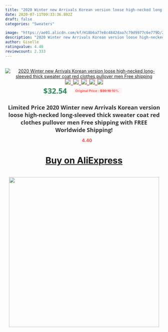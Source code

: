 ```yaml
---
title: "2020 Winter new Arrivals Korean version loose high-necked long-sleeved thick sweater coat red clothes pullover men Free shipping"
date: 2020-07-11T09:33:36.892Z
draft: false
categories: "Sweaters"

image: "https://ae01.alicdn.com/kf/H18b6a77e8c4842daa7c79d9977c6e779D/2020-Winter-new-Arrivals-Korean-version-loose-high-necked-long-sleeved-thick-sweater-coat-red-clothes.jpg"
description: "2020 Winter new Arrivals Korean version loose high-necked long-sleeved thick sweater coat red clothes pullover men Free shipping"
author: Giselle
ratingvalue: 4.40
reviewcount: 2.333
---
```

<br>
<div style="text-align: center;">
<a href="https://s.click.aliexpress.com/e/_AXWWXx" target="_blank" rel="nofollow noopener noreferrer"><img alt="2020 Winter new Arrivals Korean version loose high-necked long-sleeved thick sweater coat red clothes pullover men Free shipping" class="magnifier-image" src="https://ae01.alicdn.com/kf/H18b6a77e8c4842daa7c79d9977c6e779D/2020-Winter-new-Arrivals-Korean-version-loose-high-necked-long-sleeved-thick-sweater-coat-red-clothes.jpg_640x640.jpg">
<br>
<img style="border:1px solid salmon" src="https://ae01.alicdn.com/kf/H18b6a77e8c4842daa7c79d9977c6e779D/2020-Winter-new-Arrivals-Korean-version-loose-high-necked-long-sleeved-thick-sweater-coat-red-clothes.jpg_120x120.jpg">&nbsp;&nbsp;<img style="border:1px solid salmon" src="https://ae01.alicdn.com/kf/H21fa88f80571448d9ac1ef16381e4217R/2020-Winter-new-Arrivals-Korean-version-loose-high-necked-long-sleeved-thick-sweater-coat-red-clothes.jpg_120x120.jpg">&nbsp;&nbsp;<img style="border:1px solid salmon" src="https://ae01.alicdn.com/kf/H934c021fbc6342d2ac70e328377286b7N/2020-Winter-new-Arrivals-Korean-version-loose-high-necked-long-sleeved-thick-sweater-coat-red-clothes.jpg_120x120.jpg">&nbsp;&nbsp;<img style="border:1px solid salmon" src="https://ae01.alicdn.com/kf/Hb235c99158a04bd58745ae40cbdfb3acp/2020-Winter-new-Arrivals-Korean-version-loose-high-necked-long-sleeved-thick-sweater-coat-red-clothes.jpg_120x120.jpg">&nbsp;&nbsp;<img style="border:1px solid salmon" src="https://ae01.alicdn.com/kf/Hc49dc28e73a4463a9c42630feb739bfeF/2020-Winter-new-Arrivals-Korean-version-loose-high-necked-long-sleeved-thick-sweater-coat-red-clothes.jpg_120x120.jpg"></a></div><br0>
<div style="text-align: center;"><span style="background-color: white; border: 0px; box-sizing: border-box; color: seagreen; display: inline-block; font-family: &quot;open sans&quot; , &quot;arial&quot; , &quot;helvetica&quot; , sans-serif , &quot;heiti&quot;; font-size: 24px; font-stretch: inherit; font-weight: 700; line-height: inherit; margin: 0px 10px 0px 0px; padding: 0px; vertical-align: middle;">$32.54 </span>
<span style="background: rgb(255 , 241 , 241); border-radius: 3px; border: 0px; box-sizing: border-box; color: #ff4747; display: inline-block; font-family: inherit; font-size: 12px; font-stretch: inherit; font-style: inherit; font-variant: inherit; font-weight: 600; line-height: inherit; margin: 0px; padding: 2px 5px; transform: scale(0.9); vertical-align: middle;">Original Price : <b style="text-decoration: line-through;">$36.16 </b> 10%&nbsp;&nbsp;</span></div>
<h1 style="color: #333333; display: inline-block; font-family: &quot;open sans&quot; , &quot;arial&quot; , &quot;helvetica&quot; , sans-serif , &quot;heiti&quot;; font-size: 18px; font-stretch: inherit; font-weight: 700; text-align: center;">Limited Price 2020 Winter new Arrivals Korean version loose high-necked long-sleeved thick sweater coat red clothes pullover men Free shipping with FREE Worldwide Shipping!</h1>
<div style="color: #ff4747; text-align: center;">
<img src="https://4.bp.blogspot.com/-M0ZcTcb-5uY/XleCXlxnR4I/AAAAAAAAAEc/OrjgMkXV1oMQFaCRZj5HQwOCBcu3w1FegCPcBGAYYCw/s1600/star.png" style="height: 15px;">&nbsp;<b>4.40</b></div>
<div class="button_cont" align="center"><a class="buynow_a" href="https://s.click.aliexpress.com/e/_AXWWXx" target="_blank" rel="nofollow noopener noreferrer"><H1>Buy on AliExpress</H1></a></div><br>
<div class="separator" style="clear: both; text-align: center;">
<img src="https://lh3.googleusercontent.com/-pTy5HemUv9M/XlePHvY0dAI/AAAAAAAAAE4/0nX5iRUoIWY8eMW9Dpxeirr157OZliDIgCLcBGAsYHQ/s1600/badge.gif" width="480">
</div>
